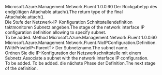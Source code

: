 <Type Name="IWithSubnet&lt;ParentT&gt;" FullName="Microsoft.Azure.Management.Network.Fluent.NicIPConfiguration.Definition.IWithSubnet&lt;ParentT&gt;">
  <TypeSignature Language="C#" Value="public interface IWithSubnet&lt;ParentT&gt;" />
  <TypeSignature Language="ILAsm" Value=".class public interface auto ansi abstract IWithSubnet`1&lt;ParentT&gt;" />
  <TypeSignature Language="DocId" Value="T:Microsoft.Azure.Management.Network.Fluent.NicIPConfiguration.Definition.IWithSubnet`1" />
  <TypeSignature Language="VB.NET" Value="Public Interface IWithSubnet(Of ParentT)" />
  <TypeSignature Language="F#" Value="type IWithSubnet&lt;'ParentT&gt; = interface" />
  <AssemblyInfo>
    <AssemblyName>Microsoft.Azure.Management.Network.Fluent</AssemblyName>
    <AssemblyVersion>1.0.0.60</AssemblyVersion>
  </AssemblyInfo>
  <TypeParameters>
    <TypeParameter Name="ParentT" />
  </TypeParameters>
  <Interfaces />
  <Docs>
    <typeparam name="ParentT"><span data-ttu-id="9c968-101">Der Rückgabetyp des endgültigen Attachable.attach().</span><span class="sxs-lookup"><span data-stu-id="9c968-101">The return type of the final  Attachable.attach().</span></span></typeparam>
    <summary>
            <span data-ttu-id="9c968-102">Die Stufe der Netzwerk-IP-Konfiguration Schnittstellendefinition taktmonitoren Subnetz angeben.</span><span class="sxs-lookup"><span data-stu-id="9c968-102">The stage of the network interface IP configuration definition allowing to specify subnet.</span></span>
            </summary>
    <remarks>To be added.</remarks>
  </Docs>
  <Members>
    <Member MemberName="WithSubnet">
      <MemberSignature Language="C#" Value="public Microsoft.Azure.Management.Network.Fluent.NicIPConfiguration.Definition.IWithPrivateIP&lt;ParentT&gt; WithSubnet (string name);" />
      <MemberSignature Language="ILAsm" Value=".method public hidebysig newslot virtual instance class Microsoft.Azure.Management.Network.Fluent.NicIPConfiguration.Definition.IWithPrivateIP`1&lt;!ParentT&gt; WithSubnet(string name) cil managed" />
      <MemberSignature Language="DocId" Value="M:Microsoft.Azure.Management.Network.Fluent.NicIPConfiguration.Definition.IWithSubnet`1.WithSubnet(System.String)" />
      <MemberSignature Language="VB.NET" Value="Public Function WithSubnet (name As String) As IWithPrivateIP(Of ParentT)" />
      <MemberSignature Language="F#" Value="abstract member WithSubnet : string -&gt; Microsoft.Azure.Management.Network.Fluent.NicIPConfiguration.Definition.IWithPrivateIP&lt;'ParentT&gt;" Usage="iWithSubnet.WithSubnet name" />
      <MemberType>Method</MemberType>
      <AssemblyInfo>
        <AssemblyName>Microsoft.Azure.Management.Network.Fluent</AssemblyName>
        <AssemblyVersion>1.0.0.60</AssemblyVersion>
      </AssemblyInfo>
      <ReturnValue>
        <ReturnType>Microsoft.Azure.Management.Network.Fluent.NicIPConfiguration.Definition.IWithPrivateIP&lt;ParentT&gt;</ReturnType>
      </ReturnValue>
      <Parameters>
        <Parameter Name="name" Type="System.String" />
      </Parameters>
      <Docs>
        <param name="name"><span data-ttu-id="9c968-103">Der Subnetzname.</span><span class="sxs-lookup"><span data-stu-id="9c968-103">The subnet name.</span></span></param>
        <summary>
            <span data-ttu-id="9c968-104">Ordnen Sie die IP-Konfiguration der Netzwerkschnittstelle mit einem Subnetz.</span><span class="sxs-lookup"><span data-stu-id="9c968-104">Associate a subnet with the network interface IP configuration.</span></span>
            </summary>
        <returns>To be added.</returns>
        <remarks>To be added.</remarks>
        <return><span data-ttu-id="9c968-105">die nächste Phase der Definition.</span><span class="sxs-lookup"><span data-stu-id="9c968-105">The next stage of the definition.</span></span></return>
      </Docs>
    </Member>
  </Members>
</Type>